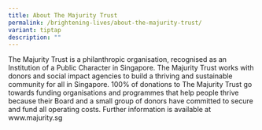 ```yaml
---
title: About The Majurity Trust
permalink: /brightening-lives/about-the-majurity-trust/
variant: tiptap
description: ""
---
```

<p>The Majurity Trust is a philanthropic organisation, recognised as an Institution
of a Public Character in Singapore. The Majurity Trust works with donors
and social impact agencies to build a thriving and sustainable community
for all in Singapore. 100% of donations to The Majurity Trust go towards
funding organisations and programmes that help people thrive because their
Board and a small group of donors have committed to secure and fund all
operating costs. Further information is available at <a rel="noopener noreferrer nofollow" target="_blank">www.majurity.sg</a>
</p>